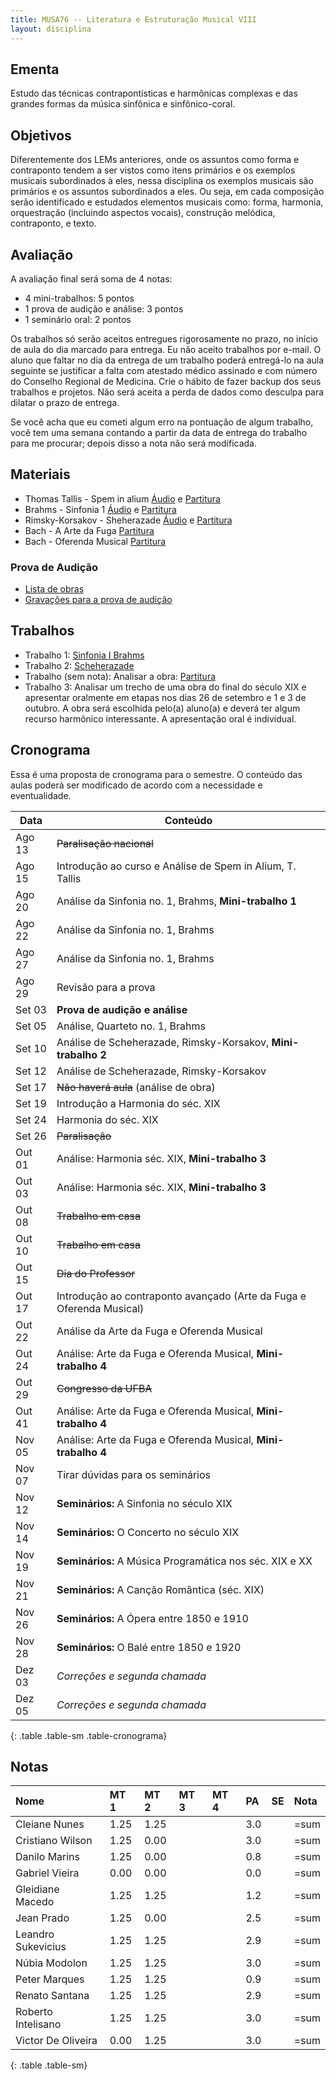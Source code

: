 ```yaml
---
title: MUSA76 -- Literatura e Estruturação Musical VIII
layout: disciplina
---
```


## Ementa

Estudo das técnicas contrapontísticas e harmônicas complexas e das
grandes formas da música sinfônica e sinfônico-coral.

## Objetivos

Diferentemente dos LEMs anteriores, onde os assuntos como forma e
contraponto tendem a ser vistos como itens primários e os exemplos
musicais subordinados à eles, nessa disciplina os exemplos musicais
são primários e os assuntos subordinados a eles. Ou seja, em cada
composição serão identificado e estudados elementos musicais como:
forma, harmonia, orquestração (incluindo aspectos vocais), construção
melódica, contraponto, e texto.

## Avaliação

A avaliação final será soma de 4 notas:

  * 4 mini-trabalhos: 5 pontos
  * 1 prova de audição e análise: 3 pontos
  * 1 seminário oral: 2 pontos

Os trabalhos só serão aceitos entregues rigorosamente no prazo, no
início de aula do dia marcado para entrega. Eu não aceito trabalhos
por e-mail. O aluno que faltar no dia da entrega de um trabalho poderá
entregá-lo na aula seguinte se justificar a falta com atestado médico
assinado e com número do Conselho Regional de Medicina. Crie o hábito
de fazer backup dos seus trabalhos e projetos. Não será aceita a perda
de dados como desculpa para dilatar o prazo de entrega.

Se você acha que eu cometi algum erro na pontuação de algum trabalho,
você tem uma semana contando a partir da data de entrega do trabalho
para me procurar; depois disso a nota não será modificada.

## Materiais

- Thomas Tallis - Spem in alium [Áudio][1] e [Partitura][2]
- Brahms - Sinfonia 1 [Áudio][3] e [Partitura][4]
- Rimsky-Korsakov - Sheherazade [Áudio][5] e [Partitura][6]
- Bach - A Arte da Fuga [Partitura][8]
- Bach - Oferenda Musical [Partitura][10]

### Prova de Audição

- [Lista de obras](/pedro/lista-prova-audicao-lem8/)
- [Gravações para a prova de audição][11]


<!--
- Bach - A Arte da Fuga [Áudio][7] e [Partitura][8]
- Bach - Oferenda Musical [Áudio][9] e [Partitura][10]
-->


## Trabalhos

- Trabalho 1: [Sinfonia I Brahms](/pedro/trabalho-brahms/)
- Trabalho 2: [Scheherazade](/pedro/trabalho-scheherazade/)
- Trabalho (sem nota): Analisar a obra: [Partitura][12]
- Trabalho 3: Analisar um trecho de uma obra do final do século XIX e
  apresentar oralmente em etapas nos dias 26 de setembro e 1 e 3 de
  outubro. A obra será escolhida pelo(a) aluno(a) e deverá ter algum
  recurso harmônico interessante. A apresentação oral é individual.

<!--
- Trabalho 3: [Fuga](/pedro/trabalho-fuga/)
-->

## Cronograma

Essa é uma proposta de cronograma para o semestre. O conteúdo das
aulas poderá ser modificado de acordo com a necessidade e
eventualidade.

| Data   | Conteúdo                                                             |
| -----  | ---                                                                  |
| Ago 13 | <del>Paralisação nacional</del>                                      |
| Ago 15 | Introdução ao curso e Análise de Spem in Alium, T. Tallis            |
| Ago 20 | Análise da Sinfonia no. 1, Brahms, **Mini-trabalho 1**               |
| Ago 22 | Análise da Sinfonia no. 1, Brahms                                    |
| Ago 27 | Análise da Sinfonia no. 1, Brahms                                    |
| Ago 29 | Revisão para a prova                                                 |
| Set 03 | **Prova de audição e análise**                                       |
| Set 05 | Análise, Quarteto no. 1, Brahms                                      |
| Set 10 | Análise de Scheherazade, Rimsky-Korsakov, **Mini-trabalho 2**        |
| Set 12 | Análise de Scheherazade, Rimsky-Korsakov                             |
| Set 17 | <del>Não haverá aula</del> (análise de obra)                         |
| Set 19 | Introdução a Harmonia do séc. XIX                                    |
| Set 24 | Harmonia do séc. XIX                                                 |
| Set 26 | <del>Paralisação</del>
| Out 01 | Análise: Harmonia séc. XIX, **Mini-trabalho 3**                      |
| Out 03 | Análise: Harmonia séc. XIX, **Mini-trabalho 3**                      |
| Out 08 | <del>Trabalho em casa</del>                                          |
| Out 10 | <del>Trabalho em casa</del>                                          |
| Out 15 | <del>Dia do Professor</del>                                          |
| Out 17 | Introdução ao contraponto avançado (Arte da Fuga e Oferenda Musical) |
| Out 22 | Análise da Arte da Fuga e Oferenda Musical                           |
| Out 24 | Análise: Arte da Fuga e Oferenda Musical,  **Mini-trabalho 4**       |
| Out 29 | <del>Congresso da UFBA</del>                                         |
| Out 41 | Análise: Arte da Fuga e Oferenda Musical,  **Mini-trabalho 4**       |
| Nov 05 | Análise: Arte da Fuga e Oferenda Musical,  **Mini-trabalho 4**       |
| Nov 07 | Tirar dúvidas para os seminários                                     |
| Nov 12 | **Seminários:** A Sinfonia no século XIX                             |
| Nov 14 | **Seminários:** O Concerto no século XIX                             |
| Nov 19 | **Seminários:** A Música Programática nos séc. XIX e XX              |
| Nov 21 | **Seminários:** A Canção Romântica (séc. XIX)                        |
| Nov 26 | **Seminários:** A Ópera entre 1850 e 1910                            |
| Nov 28 | **Seminários:** O Balé entre 1850 e 1920                             |
| Dez 03 | *Correções e segunda chamada*                                        |
| Dez 05 | *Correções e segunda chamada*                                        |
{: .table .table-sm .table-cronograma}


## Notas

| Nome               | MT 1 | MT 2 | MT 3 | MT 4 | PA  | SE | Nota |
| :----------------- | :-   | :-   | :-   | :-   | :-  | :- | :--- |
| Cleiane Nunes      | 1.25 | 1.25 |      |      | 3.0 |    | =sum |
| Cristiano Wilson   | 1.25 | 0.00 |      |      | 3.0 |    | =sum |
| Danilo Marins      | 1.25 | 0.00 |      |      | 0.8 |    | =sum |
| Gabriel Vieira     | 0.00 | 0.00 |      |      | 0.0 |    | =sum |
| Gleidiane Macedo   | 1.25 | 1.25 |      |      | 1.2 |    | =sum |
| Jean Prado         | 1.25 | 0.00 |      |      | 2.5 |    | =sum |
| Leandro Sukevicius | 1.25 | 1.25 |      |      | 2.9 |    | =sum |
| Núbia Modolon      | 1.25 | 1.25 |      |      | 3.0 |    | =sum |
| Peter Marques      | 1.25 | 1.25 |      |      | 0.9 |    | =sum |
| Renato Santana     | 1.25 | 1.25 |      |      | 2.9 |    | =sum |
| Roberto Intelisano | 1.25 | 1.25 |      |      | 3.0 |    | =sum |
| Victor De Oliveira | 0.00 | 1.25 |      |      | 3.0 |    | =sum |
{: .table .table-sm}


[1]: https://www.dropbox.com/s/8ysu9t77g5d0rcj/Spem%20in%20Alium%20-%20Audio.m4a?dl=0
[2]: https://www.dropbox.com/s/ip6ni4wun5ciigt/Spem%20in%20Alium%20-%20Partitura.pdf?dl=0
[3]: https://www.dropbox.com/s/dgqftf0c5hhbytf/Brahms%20-%20Sinfonia%201.m4a?dl=0
[4]: https://www.dropbox.com/s/9mh54tjm6bt8j7i/Brahms%20-%20Sinfonia%201.pdf?dl=0
[5]: https://www.dropbox.com/s/le8vrrys4s528ga/Rimsky-Korsakov%20-%20Sheherazade%20-%20Orquestra.m4a?dl=0
[6]: https://www.dropbox.com/s/z7yis1nxs72u38w/Rimsky-Korsakov%20-%20Sheherazade%20-%20Orquestra.pdf?dl=0
[7]: http://#
[8]: https://www.dropbox.com/s/vwjs88y43yh26sg/Bach%20-%20A%20Arte%20da%20Fuga.pdf?dl=0
[9]: http://#
[10]: https://www.dropbox.com/s/hu8awmglpq1yupp/Bach%20-%20Oferenda%20Musical.pdf?dl=0
[11]: https://www.dropbox.com/s/hdwdp46kf1t9bvn/Musicas%20Audicao.zip?dl=0
[12]: https://www.dropbox.com/s/opnarcabkgnc56w/musica.pdf?dl=0
